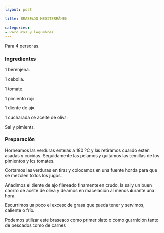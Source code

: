 ```yaml
---
layout: post

title: BRASEADO MEDITERRÁNEO

categories:
- Verduras y legumbres
---
```

Para 4 personas.

<h3>Ingredientes</h3>

1 berenjena.

1 cebolla.

1 tomate.

1 pimiento rojo.

1 diente de ajo.

1 cucharada de aceite de oliva.

Sal y pimienta.

<h3>Preparación</h3>

Horneamos las verduras enteras a 180 ºC y las retiramos cuando estén asadas y cocidas. Seguidamente las pelamos y quitamos las semillas de los pimientos y los tomates.

Cortamos las verduras en tiras y colocamos en una fuente honda para que se mezclen todos los jugos.

Añadimos el diente de ajo fileteado finamente en crudo, la sal y un buen chorro de aceite de oliva y dejamos en maceración al menos durante una hora.

Escurrimos un poco el exceso de grasa que pueda tener y servimos, caliente o frío.

Podemos utilizar este braseado como primer plato o como guarnición tanto de pescados como de carnes.